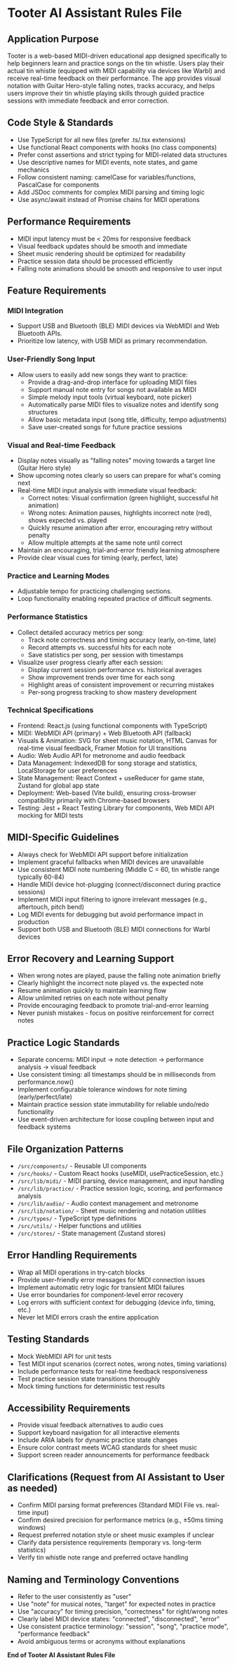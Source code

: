 # Tooter AI Assistant Rules File

## Application Purpose
Tooter is a web-based MIDI-driven educational app designed specifically to help beginners learn and practice songs on the tin whistle. Users play their actual tin whistle (equipped with MIDI capability via devices like Warbl) and receive real-time feedback on their performance. The app provides visual notation with Guitar Hero-style falling notes, tracks accuracy, and helps users improve their tin whistle playing skills through guided practice sessions with immediate feedback and error correction.

## Code Style & Standards
- Use TypeScript for all new files (prefer .ts/.tsx extensions)
- Use functional React components with hooks (no class components)
- Prefer const assertions and strict typing for MIDI-related data structures
- Use descriptive names for MIDI events, note states, and game mechanics
- Follow consistent naming: camelCase for variables/functions, PascalCase for components
- Add JSDoc comments for complex MIDI parsing and timing logic
- Use async/await instead of Promise chains for MIDI operations

## Performance Requirements
- MIDI input latency must be < 20ms for responsive feedback
- Visual feedback updates should be smooth and immediate
- Sheet music rendering should be optimized for readability
- Practice session data should be processed efficiently
- Falling note animations should be smooth and responsive to user input

## Feature Requirements

### MIDI Integration
- Support USB and Bluetooth (BLE) MIDI devices via WebMIDI and Web Bluetooth APIs.
- Prioritize low latency, with USB MIDI as primary recommendation.

### User-Friendly Song Input
- Allow users to easily add new songs they want to practice:
  - Provide a drag-and-drop interface for uploading MIDI files
  - Support manual note entry for songs not available as MIDI
  - Simple melody input tools (virtual keyboard, note picker)
  - Automatically parse MIDI files to visualize notes and identify song structures
  - Allow basic metadata input (song title, difficulty, tempo adjustments)
  - Save user-created songs for future practice sessions

### Visual and Real-time Feedback
- Display notes visually as "falling notes" moving towards a target line (Guitar Hero style)
- Show upcoming notes clearly so users can prepare for what's coming next
- Real-time MIDI input analysis with immediate visual feedback:
  - Correct notes: Visual confirmation (green highlight, successful hit animation)
  - Wrong notes: Animation pauses, highlights incorrect note (red), shows expected vs. played
  - Quickly resume animation after error, encouraging retry without penalty
  - Allow multiple attempts at the same note until correct
- Maintain an encouraging, trial-and-error friendly learning atmosphere
- Provide clear visual cues for timing (early, perfect, late)

### Practice and Learning Modes
- Adjustable tempo for practicing challenging sections.
- Loop functionality enabling repeated practice of difficult segments.

### Performance Statistics
- Collect detailed accuracy metrics per song:
  - Track note correctness and timing accuracy (early, on-time, late)
  - Record attempts vs. successful hits for each note
  - Save statistics per song, per session with timestamps
- Visualize user progress clearly after each session:
  - Display current session performance vs. historical averages
  - Show improvement trends over time for each song
  - Highlight areas of consistent improvement or recurring mistakes
  - Per-song progress tracking to show mastery development

### Technical Specifications
- Frontend: React.js (using functional components with TypeScript)
- MIDI: WebMIDI API (primary) + Web Bluetooth API (fallback)
- Visuals & Animation: SVG for sheet music notation, HTML Canvas for real-time visual feedback, Framer Motion for UI transitions
- Audio: Web Audio API for metronome and audio feedback
- Data Management: IndexedDB for song storage and statistics, LocalStorage for user preferences
- State Management: React Context + useReducer for game state, Zustand for global app state
- Deployment: Web-based (Vite build), ensuring cross-browser compatibility primarily with Chrome-based browsers
- Testing: Jest + React Testing Library for components, Web MIDI API mocking for MIDI tests

## MIDI-Specific Guidelines
- Always check for WebMIDI API support before initialization
- Implement graceful fallbacks when MIDI devices are unavailable
- Use consistent MIDI note numbering (Middle C = 60, tin whistle range typically 60-84)
- Handle MIDI device hot-plugging (connect/disconnect during practice sessions)
- Implement MIDI input filtering to ignore irrelevant messages (e.g., aftertouch, pitch bend)
- Log MIDI events for debugging but avoid performance impact in production
- Support both USB and Bluetooth (BLE) MIDI connections for Warbl devices

## Error Recovery and Learning Support
- When wrong notes are played, pause the falling note animation briefly
- Clearly highlight the incorrect note played vs. the expected note
- Resume animation quickly to maintain learning flow
- Allow unlimited retries on each note without penalty
- Provide encouraging feedback to promote trial-and-error learning
- Never punish mistakes - focus on positive reinforcement for correct notes

## Practice Logic Standards
- Separate concerns: MIDI input → note detection → performance analysis → visual feedback
- Use consistent timing: all timestamps should be in milliseconds from performance.now()
- Implement configurable tolerance windows for note timing (early/perfect/late)
- Maintain practice session state immutability for reliable undo/redo functionality
- Use event-driven architecture for loose coupling between input and feedback systems

## File Organization Patterns
- `/src/components/` - Reusable UI components
- `/src/hooks/` - Custom React hooks (useMIDI, usePracticeSession, etc.)
- `/src/lib/midi/` - MIDI parsing, device management, and input handling
- `/src/lib/practice/` - Practice session logic, scoring, and performance analysis
- `/src/lib/audio/` - Audio context management and metronome
- `/src/lib/notation/` - Sheet music rendering and notation utilities
- `/src/types/` - TypeScript type definitions
- `/src/utils/` - Helper functions and utilities
- `/src/stores/` - State management (Zustand stores)

## Error Handling Requirements
- Wrap all MIDI operations in try-catch blocks
- Provide user-friendly error messages for MIDI connection issues
- Implement automatic retry logic for transient MIDI failures
- Use error boundaries for component-level error recovery
- Log errors with sufficient context for debugging (device info, timing, etc.)
- Never let MIDI errors crash the entire application

## Testing Standards
- Mock WebMIDI API for unit tests
- Test MIDI input scenarios (correct notes, wrong notes, timing variations)
- Include performance tests for real-time feedback responsiveness
- Test practice session state transitions thoroughly
- Mock timing functions for deterministic test results

## Accessibility Requirements
- Provide visual feedback alternatives to audio cues
- Support keyboard navigation for all interactive elements
- Include ARIA labels for dynamic practice state changes
- Ensure color contrast meets WCAG standards for sheet music
- Support screen reader announcements for performance feedback

## Clarifications (Request from AI Assistant to User as needed)
- Confirm MIDI parsing format preferences (Standard MIDI File vs. real-time input)
- Confirm desired precision for performance metrics (e.g., ±50ms timing windows)
- Request preferred notation style or sheet music examples if unclear
- Clarify data persistence requirements (temporary vs. long-term statistics)
- Verify tin whistle note range and preferred octave handling

## Naming and Terminology Conventions
- Refer to the user consistently as "user"
- Use "note" for musical notes, "target" for expected notes in practice
- Use "accuracy" for timing precision, "correctness" for right/wrong notes
- Clearly label MIDI device states: "connected", "disconnected", "error"
- Use consistent practice terminology: "session", "song", "practice mode", "performance feedback"
- Avoid ambiguous terms or acronyms without explanations

**End of Tooter AI Assistant Rules File**
